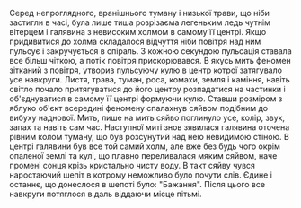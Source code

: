 Серед непроглядного, вранішнього туману і низької трави, що ніби застигли в часі, була лише тиша розрізаєма легеньким ледь чутнім вітерцем і галявина з невисоким холмом в самому її центрі. Якщо придивитися до холма складалося відчуття ніби повітря над ним пульсує і закручується в спіраль. З кожною секундою пульсація ставала все більш чіткою, а потік повітря прискорювався. В якусь мить феномен зітканий з повітря, утворив пульсуючу кулю в центр котрої затягувало усе навкруги. Листя, трава, туман, роса, комахи, земля і каміння, навіть світло почало притягуватися до його центру розпадатися на частинки і об'єднуватися в самому її центрі формуючи кулю. Ставши розміром з яблуко об'єкт всередині феномену спалахнув сяйвом подібним до вибуху наднової. Мить, лише на мить сяйво поглинуло усе, колір, звук, запах та навіть сам час. Наступної миті знов зявилася галявина оточена рівним колом туману, що був розсунутий над нею невидимою стіною. В центрі галявини був все той самий холм, але вже без будь чого окрім опаленої землі та кулі, що плавно переливалася мяким сяйвом, наче промені сонця крізь кристально чисту воду. В такт сяйву чувся наростаючий шепіт в котрому неможливо було почути слів. Єдине і останнє, що донеслося в шепоті було: "Бажання". Після цього все навкруги потяглося в даль віддаючи місце пітьмі.
